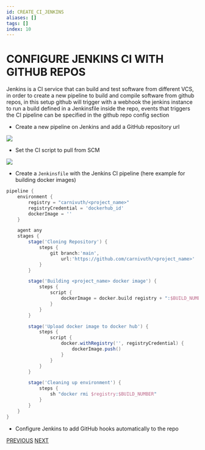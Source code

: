 ```yaml
---
id: CREATE_CI_JENKINS
aliases: []
tags: []
index: 10
---
```


# CONFIGURE JENKINS CI WITH GITHUB REPOS

Jenkins is a CI service that can build and test software from different VCS, in order to create a new pipeline to build and compile software from github repos, in this setup github will trigger with a webhook the jenkins instance to run a build defined in a Jenkinsfile inside the repo, events that triggers the CI pipeline can be specified in the github repo config section

- Create a new pipeline on Jenkins and add a GitHub repository url

![](Pasted%20image%2020240416132959.png)

- Set the CI script to pull from SCM

![](Pasted%20image%2020240416133043.png)

- Create a `Jenkinsfile` with the Jenkins CI pipeline (here example for building docker images)

```groovy
pipeline {
	environment {
		registry = "carnivuth/<project_name>"
		registryCredential = 'dockerhub_id'
		dockerImage = ''
	}

	agent any
	stages {
		stage('Cloning Repository') {
			steps {
				git branch:'main',
				    url:'https://github.com/carnivuth/<project_name>'
			}
		}

		stage('Building <project_name> docker image') {
			steps {
				script {
					dockerImage = docker.build registry + ":$BUILD_NUMBER"
				}
			}
		}

		stage('Upload docker image to docker hub') {
			steps {
				script {
					docker.withRegistry('', registryCredential) {
						dockerImage.push()
					}
				}
			}
		}

		stage('Cleaning up environment') {
			steps {
				sh "docker rmi $registry:$BUILD_NUMBER"
			}
		}
	}
}
```

- Configure Jenkins to add GitHub hooks automatically to the repo

[PREVIOUS](pages/git_github/CREATE_QUARTZ_SITE.md) [NEXT](pages/proxmox/CREATE_CLOUD_INIT_TEMPLATE.md)
